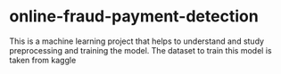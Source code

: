 # online-fraud-payment-detection
This is a machine learning project that helps to understand and study preprocessing and training the model. The dataset to train this model is taken from kaggle
